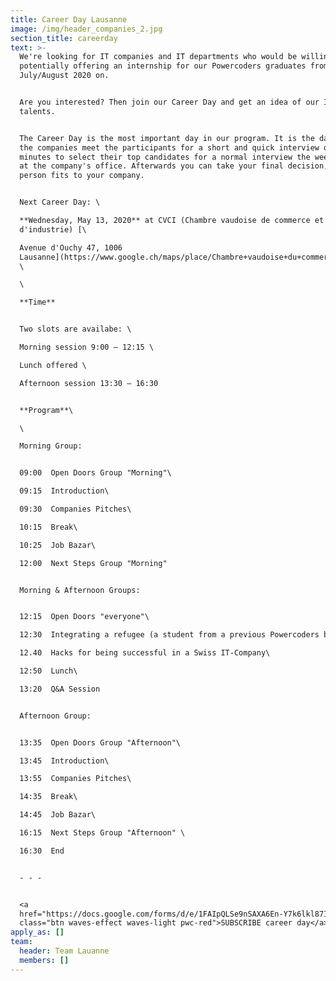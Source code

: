 ```yaml
---
title: Career Day Lausanne
image: /img/header_companies_2.jpg
section_title: careerday
text: >-
  We're looking for IT companies and IT departments who would be willing in
  potentially offering an internship for our Powercoders graduates from
  July/August 2020 on. 


  Are you interested? Then join our Career Day and get an idea of our IT
  talents.


  The Career Day is the most important day in our program. It is the day when
  the companies meet the participants for a short and quick interview of about 5
  minutes to select their top candidates for a normal interview the week after
  at the company's office. Afterwards you can take your final decision, if a
  person fits to your company.  


  Next Career Day: \

  **Wednesday, May 13, 2020** at CVCI (Chambre vaudoise de commerce et
  d'industrie) [\

  Avenue d'Ouchy 47, 1006
  Lausanne](https://www.google.ch/maps/place/Chambre+vaudoise+du+commerce+et+de+l'industrie/@46.5102397,6.6265574,17z/data=!3m1!4b1!4m5!3m4!1s0x478c2fce346e302b:0xd9d3a4e5317a32e6!8m2!3d46.510236!4d6.6287461)
  \

  \

  **Time** 


  Two slots are availabe: \

  Morning session 9:00 – 12:15 \

  Lunch offered \

  Afternoon session 13:30 – 16:30 


  **Program**\

  \

  Morning Group:


  09:00  Open Doors Group "Morning"\

  09:15  Introduction\

  09:30  Companies Pitches\

  10:15  Break\

  10:25  Job Bazar\

  12:00  Next Steps Group "Morning"


  Morning & Afternoon Groups:


  12:15  Open Doors "everyone"\

  12:30  Integrating a refugee (a student from a previous Powercoders batch)\

  12.40  Hacks for being successful in a Swiss IT-Company\

  12:50  Lunch\

  13:20  Q&A Session 


  Afternoon Group:


  13:35  Open Doors Group "Afternoon"\

  13:45  Introduction\

  13:55  Companies Pitches\

  14:35  Break\

  14:45  Job Bazar\

  16:15  Next Steps Group "Afternoon" \

  16:30  End 


  - - -


  <a
  href="https://docs.google.com/forms/d/e/1FAIpQLSe9nSAXA6En-Y7k6lkl87IrVVKE9MiVV_YlAzBeaZMPImsfUg/formResponse"
  class="btn waves-effect waves-light pwc-red">SUBSCRIBE career day</a>
apply_as: []
team:
  header: Team Lauanne
  members: []
---
```


